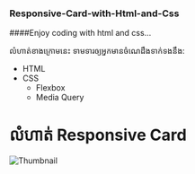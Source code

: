 ### Responsive-Card-with-Html-and-Css
####Enjoy coding with html and css...

លំហាត់ខាងក្រោមនេះ ទាមទារឲ្យអ្នកមានចំណេដឹងទាក់ទងនឹង:
- HTML
- CSS
  - Flexbox
  - Media Query
 
# លំហាត់ Responsive Card
![Thumbnail](https://www.facebook.com/mengsreangchannel/photos/a.1408822785980451/1408823025980427)
